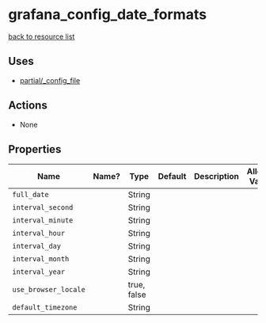 # grafana_config_date_formats

[back to resource list](https://github.com/sous-chefs/grafana#resources)

## Uses

- [partial/_config_file](partial/_config_file.md)

## Actions

- None

## Properties

| Name                 | Name? | Type        | Default | Description | Allowed Values |
| -------------------- | ----- | ----------- | ------- | ----------- | -------------- |
| `full_date`          |       | String      |         |             |                |
| `interval_second`    |       | String      |         |             |                |
| `interval_minute`    |       | String      |         |             |                |
| `interval_hour`      |       | String      |         |             |                |
| `interval_day`       |       | String      |         |             |                |
| `interval_month`     |       | String      |         |             |                |
| `interval_year`      |       | String      |         |             |                |
| `use_browser_locale` |       | true, false |         |             |                |
| `default_timezone`   |       | String      |         |             |                |
